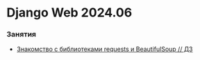 # Django Web 2024.06

### Занятия

- [Знакомство с библиотеками requests и BeautifulSoup // ДЗ](lessons/lesson.01/)

